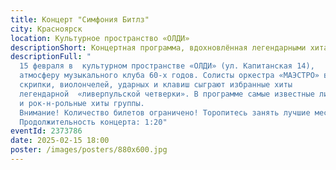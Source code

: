 ```yaml
---
title: Концерт "Симфония Битлз"
city: Красноярск
location: Культурное пространство «ОЛДИ»
descriptionShort: Концертная программа, вдохновлённая легендарными хитами группы «Битлз»!
descriptionFull: "
  15 февраля в  культурном пространстве «ОЛДИ» (ул. Капитанская 14),   попадем в
  атмосферу музыкального клуба 60-х годов. Солисты оркестра «МАЭСТРО» в составе
  скрипки, виолончелей, ударных и клавиш сыграют избранные хиты
  легендарной  «ливерпульской четверки». В программе самые известные лирические
  и рок-н-рольные хиты группы.
  Внимание! Количество билетов ограничено! Торопитесь занять лучшие места. :)
  Продолжительность концерта: 1:20"
eventId: 2373786
date: 2025-02-15 18:00
poster: /images/posters/880х600.jpg
---
```

